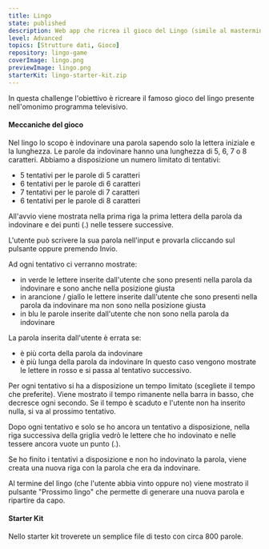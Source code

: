 ```yaml
---
title: Lingo
state: published
description: Web app che ricrea il gioco del Lingo (simile al mastermind), dal programma omonimo televisivo. Le meccaniche non sono semplici, c'è da ragionare!
level: Advanced
topics: [Strutture dati, Gioco]
repository: lingo-game
coverImage: lingo.png
previewImage: lingo.png
starterKit: lingo-starter-kit.zip
---
```


In questa challenge l'obiettivo è ricreare il famoso gioco del lingo presente nell'omonimo programma televisivo.

#### Meccaniche del gioco
Nel lingo lo scopo è indovinare una parola sapendo solo la lettera iniziale e la lunghezza. Le parole da indovinare hanno una lunghezza di 5, 6, 7 o 8 caratteri. Abbiamo a disposizione un numero limitato di tentativi:
- 5 tentativi per le parole di 5 caratteri
- 6 tentativi per le parole di 6 caratteri
- 7 tentativi per le parole di 7 caratteri
- 6 tentativi per le parole di 8 caratteri

All'avvio viene mostrata nella prima riga la prima lettera della parola da indovinare e dei punti (.) nelle tessere successive.

L'utente può scrivere la sua parola nell'input e provarla cliccando sul pulsante oppure premendo Invio.

Ad ogni tentativo ci verranno mostrate:
- in verde le lettere inserite dall'utente che sono presenti nella parola da indovinare e sono anche nella posizione giusta
- in arancione / giallo le lettere inserite dall'utente che sono presenti nella parola da indovinare ma non sono nella posizione giusta
- in blu le parole inserite dall'utente che non sono nella parola da indovinare

La parola inserita dall'utente è errata se:
- è più corta della parola da indovinare
- è più lunga della parola da indovinare
In questo caso vengono mostrate le lettere in rosso e si passa al tentativo successivo.

Per ogni tentativo si ha a disposizione un tempo limitato (scegliete il tempo che preferite). Viene mostrato il tempo rimanente nella barra in basso, che decresce ogni secondo. Se il tempo è scaduto e l'utente non ha inserito nulla, si va al prossimo tentativo.

Dopo ogni tentativo e solo se ho ancora un tentativo a disposizione, nella riga successiva della griglia vedrò le lettere che ho indovinato e nelle tessere ancora vuote un punto (.).

Se ho finito i tentativi a disposizione e non ho indovinato la parola, viene creata una nuova riga con la parola che era da indovinare.

Al termine del lingo (che l'utente abbia vinto oppure no) viene mostrato il pulsante "Prossimo lingo" che permette di generare una nuova parola e ripartire da capo.

#### Starter Kit
Nello starter kit troverete un semplice file di testo con circa 800 parole.